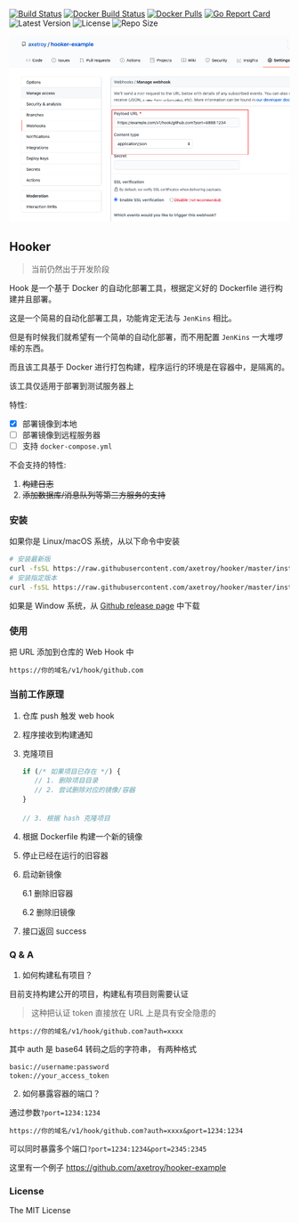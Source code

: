 [![Build Status](https://github.com/axetroy/hooker/workflows/ci/badge.svg)](https://github.com/axetroy/hooker/actions)
[![Docker Build Status](https://img.shields.io/docker/cloud/build/axetroy/hooker)](https://hub.docker.com/r/axetroy/hooker/builds)
[![Docker Pulls](https://img.shields.io/docker/pulls/axetroy/hooker)](https://hub.docker.com/r/axetroy/hooker/builds)
[![Go Report Card](https://goreportcard.com/badge/github.com/axetroy/hooker)](https://goreportcard.com/report/github.com/axetroy/hooker)
![Latest Version](https://img.shields.io/github/v/release/axetroy/hooker.svg)
![License](https://img.shields.io/github/license/axetroy/hooker.svg)
![Repo Size](https://img.shields.io/github/repo-size/axetroy/hooker.svg)

![screen](./screen.png)

## Hooker

> 当前仍然出于开发阶段

Hook 是一个基于 Docker 的自动化部署工具，根据定义好的 Dockerfile 进行构建并且部署。

这是一个简易的自动化部署工具，功能肯定无法与 `JenKins` 相比。

但是有时候我们就希望有一个简单的自动化部署，而不用配置 `JenKins` 一大堆啰嗦的东西。

而且该工具基于 Docker 进行打包构建，程序运行的环境是在容器中，是隔离的。

该工具仅适用于部署到测试服务器上

特性:

- [x] 部署镜像到本地
- [ ] 部署镜像到远程服务器
- [ ] 支持 `docker-compose.yml`

不会支持的特性:

1. ~~构建日志~~
2. ~~添加数据库/消息队列等第三方服务的支持~~

### 安装

如果你是 Linux/macOS 系统，从以下命令中安装

```bash
# 安装最新版
curl -fsSL https://raw.githubusercontent.com/axetroy/hooker/master/install.sh | bash
# 安装指定版本
curl -fsSL https://raw.githubusercontent.com/axetroy/hooker/master/install.sh | bash -s v1.0.0
```

如果是 Window 系统，从 [Github release page](https://github.com/axetroy/hooker/releases) 中下载

### 使用

把 URL 添加到仓库的 Web Hook 中

```
https://你的域名/v1/hook/github.com
```

### 当前工作原理

1. 仓库 push 触发 web hook
2. 程序接收到构建通知
3. 克隆项目

   ```js
   if (/* 如果项目已存在 */) {
      // 1. 删除项目目录
      // 2. 尝试删除对应的镜像/容器
   }

   // 3. 根据 hash 克隆项目
   ```

4. 根据 Dockerfile 构建一个新的镜像
5. 停止已经在运行的旧容器
6. 启动新镜像

   6.1 删除旧容器

   6.2 删除旧镜像

7. 接口返回 success

### Q & A

1. 如何构建私有项目？

目前支持构建公开的项目，构建私有项目则需要认证

> 这种把认证 token 直接放在 URL 上是具有安全隐患的

```
https://你的域名/v1/hook/github.com?auth=xxxx
```

其中 auth 是 base64 转码之后的字符串， 有两种格式

```
basic://username:password
token://your_access_token
```

2. 如何暴露容器的端口？

通过参数`?port=1234:1234`

```
https://你的域名/v1/hook/github.com?auth=xxxx&port=1234:1234
```

可以同时暴露多个端口`?port=1234:1234&port=2345:2345`

这里有一个例子 https://github.com/axetroy/hooker-example

### License

The MIT License

